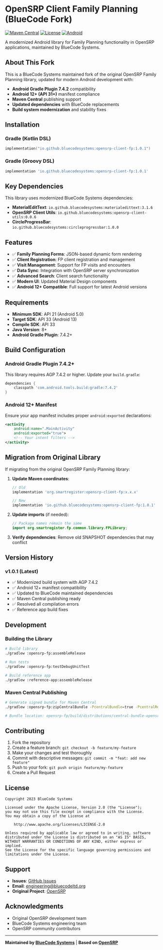 # OpenSRP Client Family Planning (BlueCode Fork)

[![Maven Central](https://img.shields.io/maven-central/v/io.github.bluecodesystems/opensrp-client-fp)](https://central.sonatype.com/artifact/io.github.bluecodesystems/opensrp-client-fp)
[![License](https://img.shields.io/badge/License-Apache%202.0-blue.svg)](https://opensource.org/licenses/Apache-2.0)
[![Android](https://img.shields.io/badge/Platform-Android-green.svg)](https://developer.android.com)

A modernized Android library for Family Planning functionality in OpenSRP applications, maintained by BlueCode Systems.

## About This Fork

This is a BlueCode Systems maintained fork of the original OpenSRP Family Planning library, updated for modern Android development with:

- **Android Gradle Plugin 7.4.2** compatibility
- **Android 12+ (API 31+)** manifest compliance
- **Maven Central** publishing support
- **Updated dependencies** with BlueCode replacements
- **Build system modernization** and stability fixes

## Installation

### Gradle (Kotlin DSL)
```kotlin
implementation("io.github.bluecodesystems:opensrp-client-fp:1.0.1")
```

### Gradle (Groovy DSL)
```groovy
implementation 'io.github.bluecodesystems:opensrp-client-fp:1.0.1'
```

## Key Dependencies

This library uses modernized BlueCode Systems dependencies:

- **MaterialEditText**: `io.github.bluecodesystems:materialedittext:3.1.6`
- **OpenSRP Client Utils**: `io.github.bluecodesystems:opensrp-client-utils:0.0.6`
- **CircleProgressBar**: `io.github.bluecodesystems:circleprogressbar:1.0.0`

## Features

- ✅ **Family Planning Forms**: JSON-based dynamic form rendering
- ✅ **Client Registration**: FP client registration and management
- ✅ **Visit Management**: Support for FP visits and encounters
- ✅ **Data Sync**: Integration with OpenSRP server synchronization
- ✅ **Advanced Search**: Client search functionality
- ✅ **Modern UI**: Updated Material Design components
- ✅ **Android 12+ Compatible**: Full support for latest Android versions

## Requirements

- **Minimum SDK**: API 21 (Android 5.0)
- **Target SDK**: API 33 (Android 13)
- **Compile SDK**: API 33
- **Java Version**: 8+
- **Android Gradle Plugin**: 7.4.2+

## Build Configuration

### Android Gradle Plugin 7.4.2+
This library requires AGP 7.4.2 or higher. Update your `build.gradle`:

```groovy
dependencies {
    classpath 'com.android.tools.build:gradle:7.4.2'
}
```

### Android 12+ Manifest
Ensure your app manifest includes proper `android:exported` declarations:

```xml
<activity
    android:name=".MainActivity"
    android:exported="true">
    <!-- Your intent filters -->
</activity>
```

## Migration from Original Library

If migrating from the original OpenSRP Family Planning library:

1. **Update Maven coordinates**:
   ```groovy
   // Old
   implementation 'org.smartregister:opensrp-client-fp:x.x.x'
   
   // New
   implementation 'io.github.bluecodesystems:opensrp-client-fp:1.0.1'
   ```

2. **Update imports** (if needed):
   ```java
   // Package names remain the same
   import org.smartregister.fp.common.library.FPLibrary;
   ```

3. **Verify dependencies**: Remove old SNAPSHOT dependencies that may conflict

## Version History

### v1.0.1 (Latest)
- ✅ Modernized build system with AGP 7.4.2
- ✅ Android 12+ manifest compatibility
- ✅ Updated to BlueCode maintained dependencies
- ✅ Maven Central publishing ready
- ✅ Resolved all compilation errors
- ✅ Reference app build fixes

## Development

### Building the Library
```bash
# Build library
./gradlew :opensrp-fp:assembleRelease

# Run tests
./gradlew :opensrp-fp:testDebugUnitTest

# Build reference app
./gradlew :reference-app:assembleRelease
```

### Maven Central Publishing
```bash
# Generate signed bundle for Maven Central
./gradlew :opensrp-fp:zipCentralBundle -PcentralBundle=true -PcentralRelease=true -PuseGpgCmd=true -PVERSION_NAME=1.0.1

# Bundle location: opensrp-fp/build/distributions/central-bundle-opensrp-client-fp-1.0.1.zip
```

## Contributing

1. Fork the repository
2. Create a feature branch: `git checkout -b feature/my-feature`
3. Make your changes and test thoroughly
4. Commit with descriptive messages: `git commit -m "feat: add new feature"`
5. Push to your fork: `git push origin feature/my-feature`
6. Create a Pull Request

## License

```
Copyright 2023 BlueCode Systems

Licensed under the Apache License, Version 2.0 (the "License");
you may not use this file except in compliance with the License.
You may obtain a copy of the License at

    http://www.apache.org/licenses/LICENSE-2.0

Unless required by applicable law or agreed to in writing, software
distributed under the License is distributed on an "AS IS" BASIS,
WITHOUT WARRANTIES OR CONDITIONS OF ANY KIND, either express or implied.
See the License for the specific language governing permissions and
limitations under the License.
```

## Support

- **Issues**: [GitHub Issues](https://github.com/BlueCodeSystems/opensrp-client-fp/issues)
- **Email**: engineering@bluecodeltd.org
- **Original Project**: [OpenSRP](https://github.com/OpenSRP/opensrp-client-fp)

## Acknowledgments

- Original OpenSRP development team
- BlueCode Systems engineering team
- OpenSRP community contributors

---

**Maintained by [BlueCode Systems](https://github.com/BlueCodeSystems)** | **Based on [OpenSRP](https://github.com/OpenSRP)**